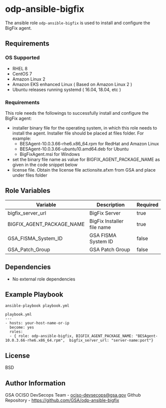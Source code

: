 
odp-ansible-bigfix
==================

The ansible role `odp-ansible-bigfix` is used to install and configure the BigFix agent.

Requirements
------------

### OS Supported

* RHEL 8
* CentOS 7
* Amazon Linux 2
* Amazon EKS enhanced Linux ( Based on Amazon Linux 2 )
* Ubuntu releases running systemd ( 16.04, 18.04, etc )

### Requirements

This role needs the followings to successfully install and configure the BigFix agent:
 - installer binary file for the operating system, in which this role needs to install the agent. Installer file should be placed at files folder. For example:
     - BESAgent-10.0.3.66-rhe6.x86_64.rpm for RedHat and Amazon Linux
     - BESAgent-10.0.3.66-ubuntu10.amd64.deb for Ubuntu
     - BigFixAgent.msi for Windows
 - set the binary file name as value for BIGFIX_AGENT_PACKAGE_NAME as given in the code snippet below
 - license file. Obtain the license file actionsite.afxm from GSA and place under files folder

Role Variables
--------------
| Variable | Description | Required |
| ---  | ---  | --- |
| bigfix_server_url |  BigFix Server | true  |
| BIGFIX_AGENT_PACKAGE_NAME | BigFix Installer file name | true  |
| GSA_FISMA_System_ID |  GSA FISMA System ID  | false |
| GSA_Patch_Group | GSA Patch Group  | false |


Dependencies
------------

* No external role dependencies

Example Playbook
----------------
```
ansible-playbook playbook.yml
```

```
playbook.yml
---
- hosts: your-host-name-or-ip
  become: yes
  roles:
  - { role: odp-ansible-bigfix, BIGFIX_AGENT_PACKAGE_NAME: "BESAgent-10.0.3.66-rhe6.x86_64.rpm",  bigfix_server_url: "server-name:port"}
```

License
-------

BSD

Author Information
------------------

GSA OCISO DevSecops Team - ociso-devsecops@gsa.gov
Github Repository - https://github.com/GSA/odp-ansible-bigfix